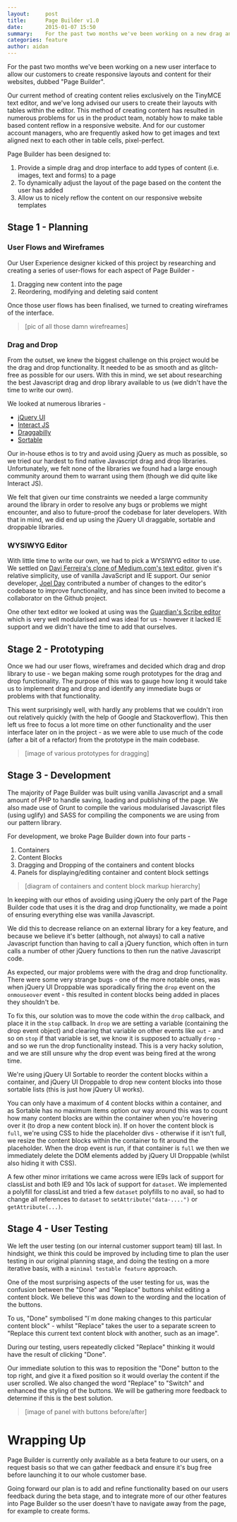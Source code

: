 ```yaml
---
layout:     post
title:      Page Builder v1.0
date:       2015-01-07 15:50
summary:    For the past two months we've been working on a new drag and drop user interface to allow our customers to create responsive layouts and content for their websites...
categories: feature
author: aidan
---
```


For the past two months we've been working on a new user interface to allow our customers to create responsive layouts and content for their websites, dubbed "Page Builder". 

Our current method of creating content relies exclusively on the TinyMCE text editor, and we've long advised our users to create their layouts with tables within the editor. This method of creating content has resulted in numerous problems for us in the product team, notably how to make table based content reflow in a responsive website. And for our customer account managers, who are frequently asked how to get images and text aligned next to each other in table cells, pixel-perfect.

Page Builder has been designed to:

1. Provide a simple drag and drop interface to add types of content (i.e. images, text and forms) to a page
2. To dynamically adjust the layout of the page based on the content the user has added
3. Allow us to nicely reflow the content on our responsive website templates

## Stage 1 - Planning
### User Flows and Wireframes
Our User Experience designer kicked of this project by researching and creating a series of user-flows for each aspect of Page Builder - 
1. Dragging new content into the page
2. Reordering, modifying and deleting said content

Once those user flows has been finalised, we turned to creating wireframes of the interface.

> [pic of all those damn wirefreames]

### Drag and Drop
From the outset, we knew the biggest challenge on this project would be the drag and drop functionality. It needed to be as smooth and as glitch-free as possible for our users. With this in mind, we set about researching the best Javascript drag and drop library available to us (we didn't have the time to write our own).

We looked at numerous libraries - 

- [jQuery UI](http://jqueryui.com/)
- [Interact JS](http://interactjs.io)
- [Draggabilly](http://draggabilly.desandro.com/)
- [Sortable](http://rubaxa.github.io/Sortable/)

Our in-house ethos is to try and avoid using jQuery as much as possible, so we tried our hardest to find native Javascript drag and drop libraries. Unfortunately, we felt none of the libraries we found had a large enough community around them to warrant using them (though we did quite like Interact JS). 

We felt that given our time constraints we needed a large community around the library in order to resolve any bugs or problems we might encounter, and also to future-proof the codebase for later developers. With that in mind, we did end up using the jQuery UI draggable, sortable and droppable libraries.

### WYSIWYG Editor
With little time to write our own, we had to pick a WYSIWYG editor to use. We settled on [Davi Ferreira's clone of Medium.com's text editor](https://github.com/daviferreira/medium-editor), given it's relative simplicity, use of vanilla JavaScript and IE support. Our senior developer, [Joel Day](https://github.com/Dayjo) contributed a number of changes to the editor's codebase to improve functionality, and has since been invited to become a collaborator on the Github project. 

One other text editor we looked at using was the [Guardian's Scribe editor](https://github.com/guardian/scribe) which is very well modularised and was ideal for us - however it lacked IE support and we didn't have the time to add that ourselves.

## Stage 2 - Prototyping
Once we had our user flows, wireframes and decided which drag and drop library to use - we began making some rough prototypes for the drag and drop functionality. The purpose of this was to gauge how long it would take us to implement drag and drop and identify any immediate bugs or problems with that functionality. 

This went surprisingly well, with hardly any problems that we couldn't iron out relatively quickly (with the help of Google and Stackoverflow). This then left us free to focus a lot more time on other functionality and the user interface later on in the project - as we were able to use much of the code (after a bit of a refactor) from the prototype in the main codebase.

> [image of various prototypes for dragging]

## Stage 3 - Development
The majority of Page Builder was built using vanilla Javascript and a small amount of PHP to handle saving, loading and publishing of the page. We also made use of Grunt to compile the various modularised Javascript files (using uglify) and SASS for compiling the components we are using from our pattern library. 

For development, we broke Page Builder down into four parts -

1. Containers
1. Content Blocks
1. Dragging and Dropping of the containers and content blocks
1. Panels for displaying/editing container and content block settings

>[diagram of containers and content block markup hierarchy]

In keeping with our ethos of avoiding using jQuery the only part of the Page Builder code that uses it is the drag and drop functionality, we made a point of ensuring everything else was vanilla Javascript. 

We did this to decrease reliance on an external library for a key feature, and because we believe it's better (although, not always) to call a native Javascript function than having to call a jQuery function, which often in turn calls a number of other jQuery functions to then run the native Javascript code.

As expected, our major problems were with the drag and drop functionality. There were some very strange bugs - one of the more notable ones, was when jQuery UI Droppable was sporadically firing the `drop` event on the `onmouseover` event - this resulted in content blocks being added in places they shouldn't be. 

To fix this, our solution was to move the code within the `drop` callback, and place it in the `stop` callback. In `drop` we are setting a variable (containing the drop event object) and clearing that variable on other events like `out` - and so on `stop` if that variable is set, we know it is supposed to actually `drop` - and so we run the drop functionality instead. This is a very hacky solution, and we are still unsure why the drop event was being fired at the wrong time.

We're using jQuery UI Sortable to reorder the content blocks within a container, and jQuery UI Droppable to drop new content blocks into those sortable lists (this is just how jQuery UI works). 

You can only have a maximum of 4 content blocks within a container, and as Sortable has no maximum items option our way around this was to count how many content blocks are within the container when you're hovering over it (to drop a new content block in). If on hover the content block is `full`, we're using CSS to hide the placeholder divs - otherwise if it isn't full, we resize the content blocks within the container to fit around the placeholder. When the drop event is run, if that container is `full` we then we immediately delete the DOM elements added by jQuery UI Droppable (whilst also hiding it with CSS).

A few other minor irritations we came across were IE9s lack of support for classList and both IE9 and 10s lack of support for `dataset`. We implemented a polyfill for classList and tried a few `dataset` polyfills to no avail, so had to change all references to `dataset` to `setAttribute("data-....")` or `getAttribute(...)`. 

## Stage 4 - User Testing 
We left the user testing (on our internal customer support team) till last. In hindsight, we think this could be improved by including time to plan the user testing in our original planning stage, and doing the testing on a more iterative basis, with a `minimal testable feature` approach. 

One of the most surprising aspects of the user testing for us, was the confusion between the "Done" and "Replace" buttons whilst editing a content block. We believe this was down to the wording and the location of the buttons. 

To us, "Done" symbolised "I`m done making changes to this particular content block" - whilst "Replace" takes the user to a separate screen to "Replace this current text content block with another, such as an image". 

During our testing, users repeatedly clicked "Replace" thinking it would have the result of clicking "Done".

Our immediate solution to this was to reposition the "Done" button to the top right, and give it a fixed position so it would overlay the content if the user scrolled. We also changed the word "Replace" to "Switch" and enhanced the styling of the buttons. We will be gathering more feedback to determine if this is the best solution.

> [image of panel with buttons before/after]

# Wrapping Up
Page Builder is currently only available as a beta feature to our users, on a request basis so that we can gather feedback and ensure it's bug free before launching it to our whole customer base.

Going forward our plan is to add and refine functionality based on our users feedback during the beta stage, and to integrate more of our other features into Page Builder so the user doesn't have to navigate away from the page, for example to create forms.